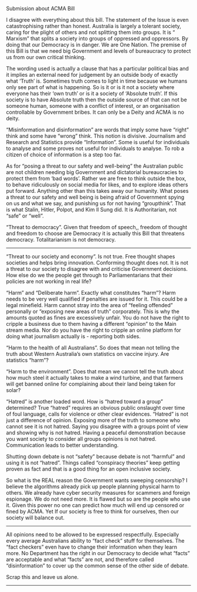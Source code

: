 Submission about ACMA Bill


I disagree with everything about this bill. The statement of the Issue is even
catastrophising rather than honest. Australia is largely a tolerant society, caring for the
plight of others and not splitting them into groups. It is “ Marxism” that splits a society
into groups of oppressed and oppressors. By doing that our Democracy is in
danger. We are One Nation. The premise of this Bill is that we need big Government
and levels of bureaucracy to protect us from our own critical thinking.

The wording used is actually a clause that has a particular political bias and it implies an
external need for judgement by an outside body of exactly what ‘Truth’ is. Sometimes
truth comes to light in time because we humans only see part of what is happening. So
is it or is it not a society where everyone has their ‘own truth’ or is it a society of
‘Absolute truth’. If this society is to have Absolute truth then the outside source of that
can not be someone human, someone with a conflict of interest, or an organisation
controllable by Government bribes. It can only be a Deity and ACMA is no deity.

“Misinformation and disinformation” are words that imply some have “right” think and
some have “wrong” think. This notion is divisive. Journalism and Research and
Statistics provide “Information”. Some is useful for individuals to analyse and some
proves not useful for individuals to analyse. To rob a citizen of choice of information is
a step too far.

As for “posing a threat to our safety and well-being” the Australian public are not
children needing big Government and dictatorial bureaucracies to protect them from
‘bad words’. Rather we are free to think outside the box, to behave ridiculously on
social media for likes, and to explore ideas others put forward. Anything other than this
takes away our humanity. What poses a threat to our safety and well being is being
afraid of Government spying on us and what we say, and punishing us for not having
“groupthink”. That is what Stalin, Hitler, Polpot, and Kim Il Sung did. It is
Authoritarian, not “safe” or “well”.

“Threat to democracy”. Given that freedom of speech,, freedom of thought and freedom
to choose are Democracy it is actually this Bill that threatens
democracy. Totalitarianism is not democracy.


-----

“Threat to our society and economy”. Is not true. Free thought shapes societies and
helps bring innovation. Conforming thought does not. It is not a threat to our society to
disagree with and criticise Government decisions. How else do we the people get
through to Parliamentarians that their policies are not working in real life?

“Harm” and “Deliberate harm”. Exactly what constitutes “harm”? Harm needs to be
very well qualified if penalties are issued for it. This could be a legal minefield. Harm
cannot stray into the area of “feeling offended” personally or “exposing new areas of
truth” corporately. This is why the amounts quoted as fines are excessively unfair. You
do not have the right to cripple a business due to them having a different “opinion” to
the Main stream media. Nor do you have the right to cripple an online platform for
doing what journalism actually is - reporting both sides.

“Harm to the health of all Australians”. So does that mean not telling the truth about
Western Australia’s own statistics on vaccine injury. Are statistics “harm”?

“Harm to the environment”. Does that mean we cannot tell the truth about how much
steel it actually takes to make a wind turbine, and that farmers will get banned online
for complaining about their land being taken for solar?

“Hatred” is another loaded word. How is “hatred toward a group” determined? True
“hatred” requires an obvious public onslaught over time of foul language, calls for
violence or other clear evidences. “Hatred” is not just a difference of opinion.  Exposing
more of the truth to someone who cannot see it is not hatred. Saying you disagree with
a groups point of view and showing why is not hatred. Having a peaceful demonstration
because you want society to consider all groups opinions is not hatred. Communication
leads to better understanding.

Shutting down debate is not “safety” because debate is not “harmful” and using it is not
“hatred”. Things called “conspiracy theories” keep getting proven as fact and that is a
good thing for an open inclusive society.

So what is the REAL reason the Government wants sweeping censorship? I believe the
algorithms already pick up people planning physical harm to others. We already have
cyber security measures for scammers and foreign espionage. We do not need more. It
is flawed but so are the people who use it. Given this power no one can predict how
much will end up censored or fined by ACMA. Yet If our society is free to think for
ourselves, then our society will balance out.


-----

All opinions need to be allowed to be expressed respectfully.  Especially every average
Australians ability to “fact check” stuff for themselves. The “fact checkers” even have to
change their information when they learn more. No Department has the right in our
Democracy to decide what “facts” are acceptable and what “facts” are not, and therefore
called “disinformation” to cover up the common sense of the other side of debate.


Scrap this and leave us alone.


-----

